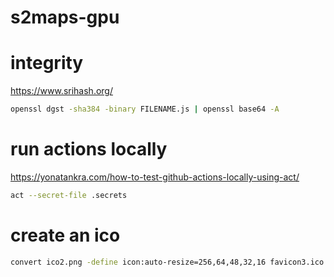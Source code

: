 # s2maps-gpu

# integrity
https://www.srihash.org/
```sh
openssl dgst -sha384 -binary FILENAME.js | openssl base64 -A
```

# run actions locally
https://yonatankra.com/how-to-test-github-actions-locally-using-act/
```sh
act --secret-file .secrets
```

# create an ico
```sh
convert ico2.png -define icon:auto-resize=256,64,48,32,16 favicon3.ico
```
